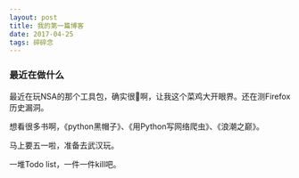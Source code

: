 ```yaml
---
layout: post
title: 我的第一篇博客
date: 2017-04-25 
tags: 碎碎念   
---
```


### 最近在做什么
最近在玩NSA的那个工具包，确实很🐂啊，让我这个菜鸡大开眼界。还在测Firefox历史漏洞。

想看很多书啊，《python黑帽子》、《用Python写网络爬虫》、《浪潮之巅》。

马上要五一啦，准备去武汉玩。

一堆Todo list，一件一件kill吧。














